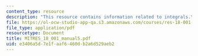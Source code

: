 ```yaml
---
content_type: resource
description: "This resource contains information related to integrals.\r\n"
file: https://ol-ocw-studio-app-qa.s3.amazonaws.com/courses/res-18-001-calculus-online-textbook-spring-2005/e3406a5d7e1faaf6460db2a6d529aeb2_MITRES_18_001_manual5.pdf
file_type: application/pdf
resourcetype: Document
title: MITRES_18_001_manual5.pdf
uid: e3406a5d-7e1f-aaf6-460d-b2a6d529aeb2
---
```

